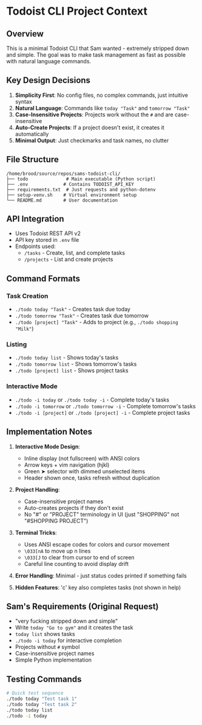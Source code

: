 # Todoist CLI Project Context

## Overview
This is a minimal Todoist CLI that Sam wanted - extremely stripped down and simple. The goal was to make task management as fast as possible with natural language commands.

## Key Design Decisions

1. **Simplicity First**: No config files, no complex commands, just intuitive syntax
2. **Natural Language**: Commands like `today "Task"` and `tomorrow "Task"` 
3. **Case-Insensitive Projects**: Projects work without the `#` and are case-insensitive
4. **Auto-Create Projects**: If a project doesn't exist, it creates it automatically
5. **Minimal Output**: Just checkmarks and task names, no clutter

## File Structure
```
/home/brood/source/repos/sams-todoist-cli/
├── todo              # Main executable (Python script)
├── .env             # Contains TODOIST_API_KEY
├── requirements.txt  # Just requests and python-dotenv
├── setup-venv.sh    # Virtual environment setup
└── README.md        # User documentation
```

## API Integration
- Uses Todoist REST API v2
- API key stored in `.env` file
- Endpoints used:
  - `/tasks` - Create, list, and complete tasks
  - `/projects` - List and create projects

## Command Formats

### Task Creation
- `./todo today "Task"` - Creates task due today
- `./todo tomorrow "Task"` - Creates task due tomorrow  
- `./todo [project] "Task"` - Adds to project (e.g., `./todo shopping "Milk"`)

### Listing
- `./todo today list` - Shows today's tasks
- `./todo tomorrow list` - Shows tomorrow's tasks
- `./todo [project] list` - Shows project tasks

### Interactive Mode
- `./todo -i today` or `./todo today -i` - Complete today's tasks
- `./todo -i tomorrow` or `./todo tomorrow -i` - Complete tomorrow's tasks
- `./todo -i [project]` or `./todo [project] -i` - Complete project tasks

## Implementation Notes

1. **Interactive Mode Design**: 
   - Inline display (not fullscreen) with ANSI colors
   - Arrow keys + vim navigation (hjkl)
   - Green ➤ selector with dimmed unselected items
   - Header shown once, tasks refresh without duplication
   
2. **Project Handling**: 
   - Case-insensitive project names
   - Auto-creates projects if they don't exist
   - No "#" or "PROJECT" terminology in UI (just "SHOPPING" not "#SHOPPING PROJECT")

3. **Terminal Tricks**:
   - Uses ANSI escape codes for colors and cursor movement
   - `\033[nA` to move up n lines
   - `\033[J` to clear from cursor to end of screen
   - Careful line counting to avoid display drift

4. **Error Handling**: Minimal - just status codes printed if something fails
5. **Hidden Features**: 'c' key also completes tasks (not shown in help)

## Sam's Requirements (Original Request)
- "very fucking stripped down and simple"
- Write `today "Go to gym"` and it creates the task
- `today list` shows tasks
- `./todo -i today` for interactive completion
- Projects without `#` symbol
- Case-insensitive project names
- Simple Python implementation

## Testing Commands
```bash
# Quick test sequence
./todo today "Test task 1"
./todo today "Test task 2"
./todo today list
./todo -i today
```